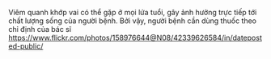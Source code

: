 Viêm quanh khớp vai có thể gặp ở mọi lứa tuổi, gây ảnh hưởng trực tiếp tới chất lượng sống của người bệnh. Bởi vậy, người bệnh cần dùng thuốc theo chỉ định của bác sĩ
https://www.flickr.com/photos/158976644@N08/42339626584/in/dateposted-public/
